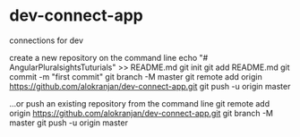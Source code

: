 # dev-connect-app
connections for dev

 create a new repository on the command line
echo "# AngularPluralsightsTuturials" >> README.md
git init
git add README.md
git commit -m "first commit"
git branch -M master
git remote add origin https://github.com/alokranjan/dev-connect-app.git
git push -u origin master

…or push an existing repository from the command line
git remote add origin https://github.com/alokranjan/dev-connect-app.git
git branch -M master
git push -u origin master
